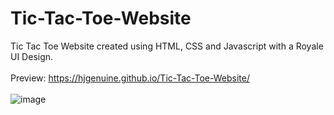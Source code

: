 # Tic-Tac-Toe-Website
Tic Tac Toe Website created using HTML, CSS and Javascript with a Royale UI Design. <br/>
&nbsp; <br/>
Preview: https://hjgenuine.github.io/Tic-Tac-Toe-Website/ <br/>
&nbsp; <br/>
![image](https://user-images.githubusercontent.com/64316945/188265530-c49d953b-ef14-47f4-8ccb-d90fb5f209cf.png)
